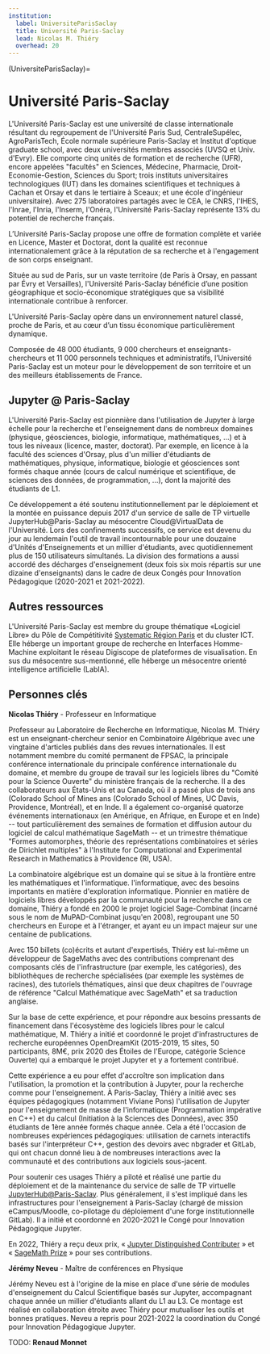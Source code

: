 ```yaml
---
institution:
  label: UniversiteParisSaclay
  title: Université Paris-Saclay
  lead: Nicolas M. Thiéry
  overhead: 20
---
```


(UniversiteParisSaclay)=

# Université Paris-Saclay

L'Université Paris-Saclay est une université de classe internationale résultant
du regroupement de l'Université Paris Sud, CentraleSupélec, AgroParisTech, École
normale supérieure Paris-Saclay et Institut d'optique graduate school, avec deux
universités membres associés (UVSQ et Univ. d'Evry). Elle comporte cinq unités
de formation et de recherche (UFR), encore appelées "facultés" en Sciences,
Médecine, Pharmacie, Droit-Economie-Gestion, Sciences du Sport; trois instituts
universitaires technologiques (IUT) dans les domaines scientifiques et
techniques à Cachan et Orsay et dans le tertiaire à Sceaux; et une école
d'ingénieur universitaire). Avec 275 laboratoires partagés avec le CEA, le CNRS,
l'IHES, l'Inrae, l'Inria, l'Inserm, l'Onéra, l'Université Paris-Saclay
représente 13% du potentiel de recherche français.

L’Université Paris-Saclay propose une offre de formation complète et variée en
Licence, Master et Doctorat, dont la qualité est reconnue internationalement
grâce à la réputation de sa recherche et à l'engagement de son corps enseignant.

Située au sud de Paris, sur un vaste territoire (de Paris à Orsay, en passant
par Évry et Versailles), l'Université Paris-Saclay bénéficie d’une position
géographique et socio-économique stratégiques que sa visibilité internationale
contribue à renforcer.

L'Université Paris-Saclay opère dans un environnement naturel classé, proche de
Paris, et au cœur d’un tissu économique particulièrement dynamique.

Composée de 48 000 étudiants, 9 000 chercheurs et enseignants-chercheurs et 11
000 personnels techniques et administratifs, l’Université Paris-Saclay est un
moteur pour le développement de son territoire et un des meilleurs
établissements de France.

## Jupyter @ Paris-Saclay

L'Université Paris-Saclay est pionnière dans l'utilisation de Jupyter à large
échelle pour la recherche et l'enseignement dans de nombreux domaines (physique,
géosciences, biologie, informatique, mathématiques, ...) et à tous les niveaux
(licence, master, doctorat). Par exemple, en licence à la faculté des sciences
d'Orsay, plus d'un millier d'étudiants de mathématiques, physique, informatique,
biologie et géosciences sont formés chaque année (cours de calcul numérique et
scientifique, de sciences des données, de programmation, ...), dont la majorité
des étudiants de L1.

Ce développement a été soutenu institutionnellement par le déploiement et la
montée en puissance depuis 2017 d'un service de salle de TP virtuelle
JupyterHub@Paris-Saclay au mésocentre Cloud@VirtualData de l'Université. Lors
des confinements successifs, ce service est devenu du jour au lendemain l'outil
de travail incontournable pour une douzaine d'Unités d'Enseignements et un
millier d'étudiants, avec quotidiennement plus de 150 utilisateurs simultanés.
La division des formations a aussi accordé des décharges d'enseignement (deux
fois six mois répartis sur une dizaine d'enseignants) dans le cadre de deux
Congés pour Innovation Pédagogique (2020-2021 et 2021-2022).

## Autres ressources

L'Université Paris-Saclay est membre du groupe thématique «Logiciel Libre» du
Pôle de Compétitivité
[Systematic Région Paris](https://systematic-paris-region.org/) et du cluster
ICT. Elle héberge un important groupe de recherche en Interfaces Homme-Machine
exploitant le réseau Digiscope de plateformes de visualisation. En sus du
mésocentre sus-mentionné, elle héberge un mésocentre orienté intelligence
artificielle (LabIA).

## Personnes clés

**Nicolas Thiéry** - Professeur en Informatique

Professeur au Laboratoire de Recherche en Informatique, Nicolas M. Thiéry est un
enseignant-chercheur senior en Combinatoire Algébrique avec une vingtaine
d'articles publiés dans des revues internationales. Il est notamment membre du
comité permanent de FPSAC, la principale conférence internationale du principale
conférence internationale du domaine, et membre du groupe de travail sur les
logiciels libres du "Comité pour la Science Ouverte" du ministère français de la
recherche. Il a des collaborateurs aux États-Unis et au Canada, où il a passé
plus de trois ans (Colorado School of Mines ans (Colorado School of Mines, UC
Davis, Providence, Montréal), et en Inde. Il a également co-organisé quatorze
événements internationaux (en Amérique, en Afrique, en Europe et en Inde) --
tout particulièrement des semaines de formation et diffusion autour du logiciel
de calcul mathématique SageMath -- et un trimestre thématique "Formes
automorphes, théorie des représentations combinatoires et séries de Dirichlet
multiples" à l'Institute for Computational and Experimental Research in
Mathematics à Providence (RI, USA).

La combinatoire algébrique est un domaine qui se situe à la frontière entre les
mathématiques et l'informatique. l'informatique, avec des besoins importants en
matière d'exploration informatique. Pionnier en matière de logiciels libres
développés par la communauté pour la recherche dans ce domaine, Thiéry a fondé
en 2000 le projet logiciel Sage-Combinat (incarné sous le nom de MuPAD-Combinat
jusqu'en 2008), regroupant une 50 chercheurs en Europe et à l'étranger, et ayant
eu un impact majeur sur une centaine de publications.

Avec 150 billets (co)écrits et autant d'expertisés, Thiéry est lui-même un
développeur de SageMaths avec des contributions comprenant des composants clés
de l'infrastructure (par exemple, les catégories), des bibliothèques de
recherche spécialisées (par exemple les systèmes de racines), des tutoriels
thématiques, ainsi que deux chapitres de l'ouvrage de référence "Calcul
Mathématique avec SageMath" et sa traduction anglaise.

Sur la base de cette expérience, et pour répondre aux besoins pressants de
financement dans l'écosystème des logiciels libres pour le calcul mathématique,
M. Thiéry a initié et coordonné le projet d'infrastructures de recherche
européennes OpenDreamKit (2015-2019, 15 sites, 50 participants, 8M€, prix 2020
des Étoiles de l'Europe, catégorie Science Ouverte) qui a embarqué le projet
Jupyter et y a fortement contribué.

Cette expérience a eu pour effet d'accroître son implication dans l'utilisation,
la promotion et la contribution à Jupyter, pour la recherche comme pour
l'enseignement. À Paris-Saclay, Thiéry a initié avec ses équipes pédagogiques
(notamment Viviane Pons) l'utilisation de Jupyter pour l'enseignement de masse
de l'informatique (Programmation impérative en C++) et du calcul (Initiation à
la Sciences des Données), avec 350 étudiants de 1ère année formés chaque année.
Cela a été l'occasion de nombreuses expériences pédagogiques: utilisation de
carnets interactifs basés sur l'interpréteur C++, gestion des devoirs avec
nbgrader et GitLab, qui ont chacun donné lieu à de nombreuses interactions avec
la communauté <!--(dont QuantStack)!--> et des contributions aux logiciels
sous-jacent.

Pour soutenir ces usages Thiéry a piloté et réalisé une partie du déploiement et
de la maintenance du service de salle de TP virtuelle
[JupyterHub@Paris-Saclay](https://jupyterhub.ijclab.in2p3.fr/). Plus
généralement, il s'est impliqué dans les infrastructures pour l'enseignement à
Paris-Saclay (chargé de mission eCampus/Moodle, co-pilotage du déploiement d'une
forge institutionnelle GitLab). Il a initié et coordonné en 2020-2021 le Congé
pour Innovation Pédagogique Jupyter.

En 2022, Thiéry a reçu deux prix,
« [Jupyter Distinguished Contributer](https://blog.jupyter.org/congratulations-distinguished-contributors-bc349fa60d68) »
et « [SageMath Prize](https://www.sagemath.org/development-prize.html) » pour
ses contributions.

**Jérémy Neveu** - Maître de conférences en Physique

Jérémy Neveu est à l'origine de la mise en place d'une série de modules
d'enseignement du Calcul Scientifique basés sur Jupyter, accompagnant chaque
année un millier d'étudiants allant du L1 au L3. Ce montage est réalisé en
collaboration étroite avec Thiéry pour mutualiser les outils et bonnes
pratiques. Neveu a repris pour 2021-2022 la coordination du Congé pour
Innovation Pédagogique Jupyter.

TODO: **Renaud Monnet**

